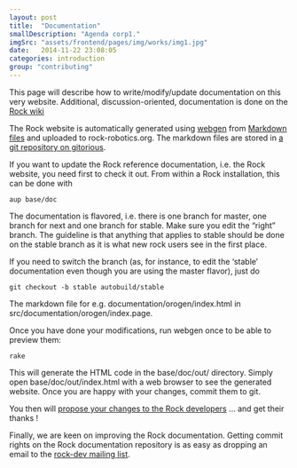 ```yaml
---
layout: post
title:  "Documentation"
smallDescription: "Agenda corp1."
imgSrc: "assets/frontend/pages/img/works/img1.jpg"
date:   2014-11-22 23:08:05
categories: introduction
group: "contributing"
---
```


<p>This page will describe how to write/modify/update documentation on this very
website. Additional, discussion-oriented, documentation is done on the <a href="http://trac.rock-robotics.org">Rock
wiki</a></p>

<p>The Rock website is automatically generated using
<a href="http://webgen.rubyforge.org">webgen</a> from <a href="http://kramdown.rubyforge.org/quickref.html">Markdown
files</a> and uploaded to
rock-robotics.org. The markdown files are stored in <a href="http://gitorious.org/rock/doc">a git repository on
gitorious</a>.</p>

<p>If you want to update the Rock reference documentation, i.e. the Rock website,
you need first to check it out. From within a Rock installation, this can be
done with</p>

<pre><code>aup base/doc
</code></pre>

<p>The documentation is flavored, i.e. there is one branch for master, one branch
for next and one branch for stable. Make sure you edit the “right” branch. The
guideline is that anything that applies to stable should be done on the stable
branch as it is what new rock users see in the first place.</p>

<p>If you need to switch the branch (as, for instance, to edit the ‘stable’
documentation even though you are using the master flavor), just do</p>

<pre><code>git checkout -b stable autobuild/stable
</code></pre>

<p>The markdown file for e.g. documentation/orogen/index.html in
src/documentation/orogen/index.page.</p>

<p>Once you have done your modifications, run webgen once to be able to preview
them:</p>

<pre><code>rake
</code></pre>

<p>This will generate the HTML code in the base/doc/out/ directory. Simply open
base/doc/out/index.html with a web browser to see the generated website. Once
you are happy with your changes, commit them to git.</p>

<p>You then will <a href="gitorious.html">propose your changes to the Rock developers</a> …
and get their thanks !</p>

<p>Finally, we are keen on improving the Rock documentation. Getting commit rights
on the Rock documentation repository is as easy as dropping an email to
the <a href="http://www.dfki.de/mailman/cgi-bin/listinfo/rock-dev">rock-dev mailing list</a>.</p>
